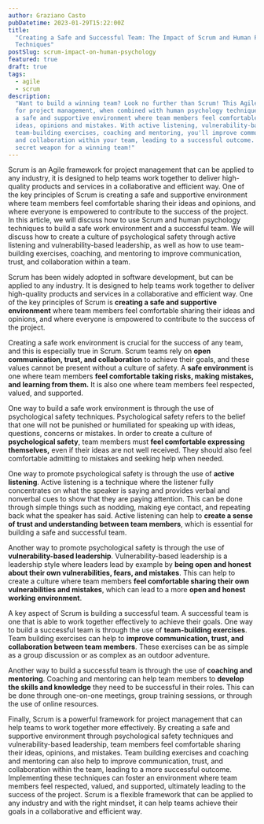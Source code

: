 ```yaml
---
author: Graziano Casto
pubDatetime: 2023-01-29T15:22:00Z
title:
  "Creating a Safe and Successful Team: The Impact of Scrum and Human Psychology
  Techniques"
postSlug: scrum-impact-on-human-psychology
featured: true
draft: true
tags:
  - agile
  - scrum
description:
  "Want to build a winning team? Look no further than Scrum! This Agile framework
  for project management, when combined with human psychology techniques, can create
  a safe and supportive environment where team members feel comfortable sharing their
  ideas, opinions and mistakes. With active listening, vulnerability-based leadership,
  team-building exercises, coaching and mentoring, you'll improve communication, trust,
  and collaboration within your team, leading to a successful outcome. Scrum is your
  secret weapon for a winning team!"
---
```


Scrum is an Agile framework for project management that can be applied to any industry, it is designed to help teams work together to deliver high-quality products and services in a collaborative and efficient way. One of the key principles of Scrum is creating a safe and supportive environment where team members feel comfortable sharing their ideas and opinions, and where everyone is empowered to contribute to the success of the project. In this article, we will discuss how to use Scrum and human psychology techniques to build a safe work environment and a successful team. We will discuss how to create a culture of psychological safety through active listening and vulnerability-based leadership, as well as how to use team-building exercises, coaching, and mentoring to improve communication, trust, and collaboration within a team.

Scrum has been widely adopted in software development, but can be applied to any industry. It is designed to help teams work together to deliver high-quality products and services in a collaborative and efficient way. One of the key principles of Scrum is **creating a safe and supportive environment** where team members feel comfortable sharing their ideas and opinions, and where everyone is empowered to contribute to the success of the project.

Creating a safe work environment is crucial for the success of any team, and this is especially true in Scrum. Scrum teams rely on **open communication, trust, and collaboration** to achieve their goals, and these values cannot be present without a culture of safety. A **safe environment** is one where team members **feel comfortable taking risks, making mistakes, and learning from them.** It is also one where team members feel respected, valued, and supported.

One way to build a safe work environment is through the use of psychological safety techniques. Psychological safety refers to the belief that one will not be punished or humiliated for speaking up with ideas, questions, concerns or mistakes. In order to create a culture of **psychological safety**, team members must **feel comfortable expressing themselves,** even if their ideas are not well received. They should also feel comfortable admitting to mistakes and seeking help when needed.

One way to promote psychological safety is through the use of **active listening**. Active listening is a technique where the listener fully concentrates on what the speaker is saying and provides verbal and nonverbal cues to show that they are paying attention. This can be done through simple things such as nodding, making eye contact, and repeating back what the speaker has said. Active listening can help to **create a sense of trust and understanding between team members**, which is essential for building a safe and successful team.

Another way to promote psychological safety is through the use of **vulnerability-based leadership**. Vulnerability-based leadership is a leadership style where leaders lead by example by **being open and honest about their own vulnerabilities, fears, and mistakes**. This can help to create a culture where team members **feel comfortable sharing their own vulnerabilities and mistakes**, which can lead to a more **open and honest working environment**.

A key aspect of Scrum is building a successful team. A successful team is one that is able to work together effectively to achieve their goals. One way to build a successful team is through the use of **team-building exercises**. Team building exercises can help to **improve communication, trust, and collaboration between team members**. These exercises can be as simple as a group discussion or as complex as an outdoor adventure.

Another way to build a successful team is through the use of **coaching and mentoring**. Coaching and mentoring can help team members to **develop the skills and knowledge** they need to be successful in their roles. This can be done through one-on-one meetings, group training sessions, or through the use of online resources.

Finally, Scrum is a powerful framework for project management that can help teams to work together more effectively. By creating a safe and supportive environment through psychological safety techniques and vulnerability-based leadership, team members feel comfortable sharing their ideas, opinions, and mistakes. Team building exercises and coaching and mentoring can also help to improve communication, trust, and collaboration within the team, leading to a more successful outcome. Implementing these techniques can foster an environment where team members feel respected, valued, and supported, ultimately leading to the success of the project. Scrum is a flexible framework that can be applied to any industry and with the right mindset, it can help teams achieve their goals in a collaborative and efficient way.
